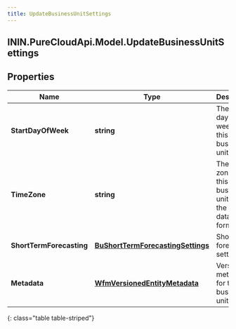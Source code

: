 ```yaml
---
title: UpdateBusinessUnitSettings
---
```

## ININ.PureCloudApi.Model.UpdateBusinessUnitSettings

## Properties

|Name | Type | Description | Notes|
|------------ | ------------- | ------------- | -------------|
| **StartDayOfWeek** | **string** | The start day of week for this business unit | [optional] |
| **TimeZone** | **string** | The time zone for this business unit, using the Olsen tz database format | [optional] |
| **ShortTermForecasting** | [**BuShortTermForecastingSettings**](BuShortTermForecastingSettings.html) | Short term forecasting settings | [optional] |
| **Metadata** | [**WfmVersionedEntityMetadata**](WfmVersionedEntityMetadata.html) | Version metadata for this business unit | |
{: class="table table-striped"}


